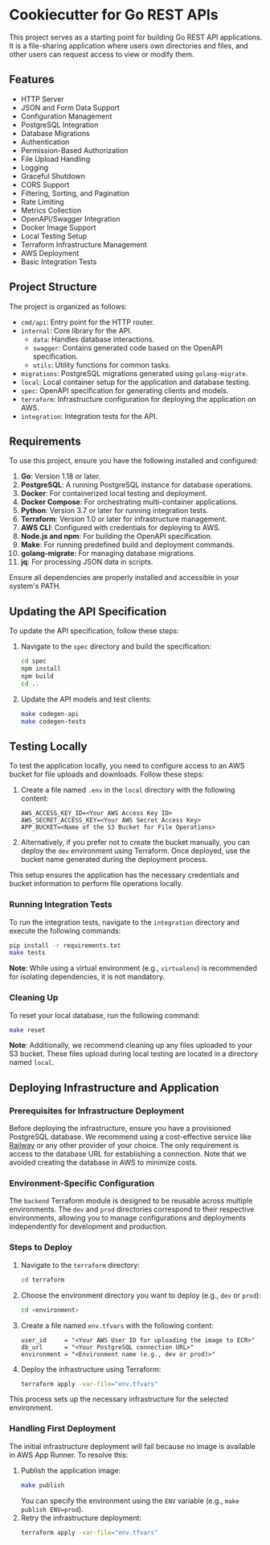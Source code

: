 # Cookiecutter for Go REST APIs

This project serves as a starting point for building Go REST API applications. It is a file-sharing application where users own directories and files, and other users can request access to view or modify them.

## Features

* HTTP Server
* JSON and Form Data Support
* Configuration Management
* PostgreSQL Integration
* Database Migrations
* Authentication
* Permission-Based Authorization
* File Upload Handling
* Logging
* Graceful Shutdown
* CORS Support
* Filtering, Sorting, and Pagination
* Rate Limiting
* Metrics Collection
* OpenAPI/Swagger Integration
* Docker Image Support
* Local Testing Setup
* Terraform Infrastructure Management
* AWS Deployment
* Basic Integration Tests

## Project Structure

The project is organized as follows:

* `cmd/api`: Entry point for the HTTP router.
* `internal`: Core library for the API.
    * `data`: Handles database interactions.
    * `swagger`: Contains generated code based on the OpenAPI specification.
    * `utils`: Utility functions for common tasks.
* `migrations`: PostgreSQL migrations generated using `golang-migrate`.
* `local`: Local container setup for the application and database testing.
* `spec`: OpenAPI specification for generating clients and models.
* `terraform`: Infrastructure configuration for deploying the application on AWS.
* `integration`: Integration tests for the API.

## Requirements

To use this project, ensure you have the following installed and configured:

1. **Go**: Version 1.18 or later.
2. **PostgreSQL**: A running PostgreSQL instance for database operations.
3. **Docker**: For containerized local testing and deployment.
4. **Docker Compose**: For orchestrating multi-container applications.
5. **Python**: Version 3.7 or later for running integration tests.
6. **Terraform**: Version 1.0 or later for infrastructure management.
7. **AWS CLI**: Configured with credentials for deploying to AWS.
8. **Node.js and npm**: For building the OpenAPI specification.
9. **Make**: For running predefined build and deployment commands.
10. **golang-migrate**: For managing database migrations.
11. **jq**: For processing JSON data in scripts.

Ensure all dependencies are properly installed and accessible in your system's PATH.

## Updating the API Specification

To update the API specification, follow these steps:

1. Navigate to the `spec` directory and build the specification:
   ```bash
   cd spec
   npm install
   npm build
   cd ..
   ```
2. Update the API models and test clients:
   ```bash
   make codegen-api
   make codegen-tests
   ```

## Testing Locally

To test the application locally, you need to configure access to an AWS bucket for file uploads and downloads. Follow these steps:

1. Create a file named `.env` in the `local` directory with the following content:
   ```plaintext
   AWS_ACCESS_KEY_ID=<Your AWS Access Key ID>
   AWS_SECRET_ACCESS_KEY=<Your AWS Secret Access Key>
   APP_BUCKET=<Name of the S3 Bucket for File Operations>
   ```

2. Alternatively, if you prefer not to create the bucket manually, you can deploy the `dev` environment using Terraform. Once deployed, use the bucket name generated during the deployment process.

This setup ensures the application has the necessary credentials and bucket information to perform file operations locally.

### Running Integration Tests

To run the integration tests, navigate to the `integration` directory and execute the following commands:

```bash
pip install -r requirements.txt
make tests
```

**Note**: While using a virtual environment (e.g., `virtualenv`) is recommended for isolating dependencies, it is not mandatory.

### Cleaning Up

To reset your local database, run the following command:

```bash
make reset
```

**Note**: Additionally, we recommend cleaning up any files uploaded to your S3 bucket. These files upload during local testing are located in a directory named `local`.

## Deploying Infrastructure and Application

### Prerequisites for Infrastructure Deployment

Before deploying the infrastructure, ensure you have a provisioned PostgreSQL database. We recommend using a cost-effective service like [Railway](https://railway.app/) or any other provider of your choice. The only requirement is access to the database URL for establishing a connection. Note that we avoided creating the database in AWS to minimize costs.

### Environment-Specific Configuration

The `backend` Terraform module is designed to be reusable across multiple environments. The `dev` and `prod` directories correspond to their respective environments, allowing you to manage configurations and deployments independently for development and production.

### Steps to Deploy

1. Navigate to the `terraform` directory:
   ```bash
   cd terraform
   ```

2. Choose the environment directory you want to deploy (e.g., `dev` or `prod`):
   ```bash
   cd <environment>
   ```

3. Create a file named `env.tfvars` with the following content:
   ```hcl
   user_id     = "<Your AWS User ID for uploading the image to ECR>"
   db_url      = "<Your PostgreSQL connection URL>"
   environment = "<Environment name (e.g., dev or prod)>"
   ```

4. Deploy the infrastructure using Terraform:
   ```bash
   terraform apply -var-file="env.tfvars"
   ```

This process sets up the necessary infrastructure for the selected environment.

### Handling First Deployment

The initial infrastructure deployment will fail because no image is available in AWS App Runner. To resolve this:

1. Publish the application image:
   ```bash
   make publish
   ```
   You can specify the environment using the `ENV` variable (e.g., `make publish ENV=prod`).
2. Retry the infrastructure deployment:
   ```bash
   terraform apply -var-file="env.tfvars"
   ```
